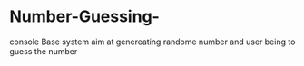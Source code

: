 # Number-Guessing-
console Base system aim at genereating randome number and user being to guess the number 
